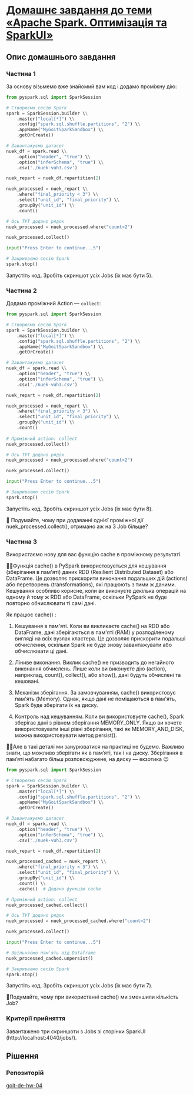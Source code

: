 # [Домашнє завдання до теми «Apache Spark. Оптимізація та SparkUІ»](https://www.edu.goit.global/learn/25315460/26851475/26851542/homework)

## Опис домашнього завдання

### Частина 1

За основу візьмемо вже знайомий вам код і додамо проміжну дію:
```python
from pyspark.sql import SparkSession

# Створюємо сесію Spark
spark = SparkSession.builder \\
    .master("local[*]") \\
    .config("spark.sql.shuffle.partitions", "2") \\
    .appName("MyGoitSparkSandbox") \\
    .getOrCreate()

# Завантажуємо датасет
nuek_df = spark.read \\
    .option("header", "true") \\
    .option("inferSchema", "true") \\
    .csv('./nuek-vuh3.csv')

nuek_repart = nuek_df.repartition(2)

nuek_processed = nuek_repart \\
    .where("final_priority < 3") \\
    .select("unit_id", "final_priority") \\
    .groupBy("unit_id") \\
    .count()

# Ось ТУТ додано рядок
nuek_processed = nuek_processed.where("count>2")

nuek_processed.collect()

input("Press Enter to continue...5")

# Закриваємо сесію Spark
spark.stop()
```

Запустіть код. Зробіть скриншот усіх Jobs (їх має бути 5).


### Частина 2

Додамо проміжний Action — `collect`:
```python
from pyspark.sql import SparkSession

# Створюємо сесію Spark
spark = SparkSession.builder \\
    .master("local[*]") \\
    .config("spark.sql.shuffle.partitions", "2") \\
    .appName("MyGoitSparkSandbox") \\
    .getOrCreate()

# Завантажуємо датасет
nuek_df = spark.read \\
    .option("header", "true") \\
    .option("inferSchema", "true") \\
    .csv('./nuek-vuh3.csv')

nuek_repart = nuek_df.repartition(2)

nuek_processed = nuek_repart \\
    .where("final_priority < 3") \\
    .select("unit_id", "final_priority") \\
    .groupBy("unit_id") \\
    .count()
    
# Проміжний action: collect
nuek_processed.collect()

# Ось ТУТ додано рядок
nuek_processed = nuek_processed.where("count>2")

nuek_processed.collect()

input("Press Enter to continue...5")

# Закриваємо сесію Spark
spark.stop()
```


Запустіть код. Зробіть скриншот усіх Jobs (їх має бути 8).

 🧠 Подумайте, чому при додаванні однієї проміжної дії nuek_processed.collect(), отримано аж на 3 Job більше?


### Частина 3

Використаємо нову для вас функцію cache в проміжному результаті.

 ☝🏻Функція cache() в PySpark використовується для кешування (зберігання в пам'яті) даних RDD (Resilient Distributed Dataset) або DataFrame. Це дозволяє прискорити виконання подальших дій (actions) або перетворень (transformations), які працюють з тими ж даними. Кешування особливо корисне, коли ви виконуєте декілька операцій на одному й тому ж RDD або DataFrame, оскільки PySpark не буде повторно обчислювати ті самі дані.


Як працює cache() :

1. Кешування в пам'яті. Коли ви викликаєте cache() на RDD або DataFrame, дані зберігаються в пам'яті (RAM) у розподіленому вигляді на всіх вузлах кластера. Це дозволяє прискорити подальші обчислення, оскільки Spark не буде знову завантажувати або обчислювати ці дані.

2. Ліниве виконання. Виклик cache() не призводить до негайного виконання обчислень. Лише коли ви виконуєте дію (action), наприклад, count(), collect(), або show(), дані будуть обчислені та кешовані.

3. Механізм зберігання. За замовчуванням, cache() використовує пам'ять (Memory). Однак, якщо дані не поміщаються в пам'ять, Spark буде зберігати їх на диску.

4. Контроль над кешуванням. Коли ви використовуєте cache(), Spark зберігає дані з рівнем зберігання MEMORY_ONLY. Якщо ви хочете використовувати інші рівні зберігання, такі як MEMORY_AND_DISK, можна використовувати метод persist().

☝🏻Але в такі деталі ми занурюватися на практиці не будемо. Важливо знати, що можливо зберігати як в пам’яті, так і на диску. Зберігання в пам’яті набагато більш розповсюджене, на диску — екзотика 😉
```python
from pyspark.sql import SparkSession

# Створюємо сесію Spark
spark = SparkSession.builder \\
    .master("local[*]") \\
    .config("spark.sql.shuffle.partitions", "2") \\
    .appName("MyGoitSparkSandbox") \\
    .getOrCreate()

# Завантажуємо датасет
nuek_df = spark.read \\
    .option("header", "true") \\
    .option("inferSchema", "true") \\
    .csv('./nuek-vuh3.csv')

nuek_repart = nuek_df.repartition(2)

nuek_processed_cached = nuek_repart \\
    .where("final_priority < 3") \\
    .select("unit_id", "final_priority") \\
    .groupBy("unit_id") \\
    .count() \\
    .cache()  # Додано функцію cache

# Проміжний action: collect
nuek_processed_cached.collect()

# Ось ТУТ додано рядок
nuek_processed = nuek_processed_cached.where("count>2")

nuek_processed.collect()

input("Press Enter to continue...5")

# Звільняємо пям'ять від Dataframe
nuek_processed_cached.unpersist()

# Закриваємо сесію Spark
spark.stop()
```


Запустіть код. Зробіть скриншот усіх Jobs (їх має бути 7).

 🧠Подумайте, чому при використанні cache() ми зменшили кількість Job?

### Критерії прийняття

Завантажено три скриншоти з Jobs зі сторінки SparkUI (http://localhost:4040/jobs/).

## Рішення


### Репозиторій
[goit-de-hw-04](https://github.com/nickolas-z/goit-de-hw-04)
